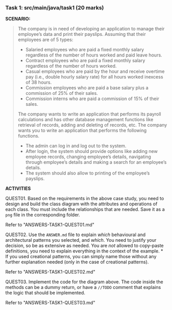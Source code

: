 
### Task 1: src/main/java/task1 (20 marks)

**SCENARIO:**

>The company is in need of developing an application to manage their employee’s data and print their payslips. Assuming that their employees are of 5 types:
>
> - Salaried employees who are paid a fixed monthly salary regardless of the number of hours worked and paid leave hours.
> - Contract employees who are paid a fixed monthly salary regardless of the number of hours worked.
> - Casual employees who are paid by the hour and receive overtime pay (i.e., double hourly salary rate) for all hours worked inexcess of 38 hours.
> - Commission employees who are paid a base salary plus a commission of 25% of their sales.
> - Commission interns who are paid a commission of 15% of their sales.
>
> The company wants to write an application that performs its payroll calculations and has other database management functions like retrieval of records, adding and deleting of records, etc. The company wants you to write an application that performs the following functions.
> - The admin can log in and log out to the system.
> - After login, the system should provide options like adding new employee records, changing employee’s details, navigating through employee’s details and making a search for an employee’s details.
> - The system should also allow to printing of the employee’s payslips.


**ACTIVITIES**

QUEST01. Based on the requirements in the above case study, you need to design and build the class diagram with the attributes and operations of each class. You must include the relationships that are needed. Save it as a `png` file in the corresponding folder.

Refer to "ANSWERS-TASK1-QUEST01.md"

QUEST02. Use the `ANSWER.md` file to explain _which_ behavioural and architectural patterns you selected, and _which_. You need to justify your decision, so be as extensive as needed. You are _not_ allowed to copy-paste definitions, you need to explain everything in the context of the example.
    * If you used creational patterns, you can simply name those without any further explanation needed (only in the case of creational patterns).

Refer to "ANSWERS-TASK1-QUEST02.md"


QUEST03. Implement the code for the diagram above. The code inside the methods can be a dummy return, or have a `//TODO` comment that explains the logic that should be implemented.

Refer to "ANSWERS-TASK1-QUEST03.md"

<br /> <br />